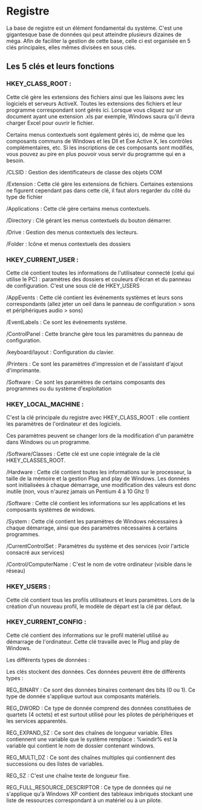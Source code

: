 # Registre

La base de registre est un élément fondamental du système. C'est une gigantesque base de données qui peut atteindre plusieurs dizaines de méga. Afin de faciliter la gestion de cette base, celle ci est organisée en 5 clés principales, elles mêmes divisées en sous clés.

## Les 5 clés et leurs fonctions

### HKEY_CLASS_ROOT :

Cette clé gère les extensions des fichiers ainsi que les liaisons avec les logiciels et serveurs ActiveX. Toutes les extensions des fichiers et leur programme correspondant sont gérés ici. Lorsque vous cliquez sur un document ayant une extension .xls par exemple, Windows saura qu'il devra charger Excel pour ouvrir le fichier.

Certains menus contextuels sont également gérés ici, de même que les composants communs de Windows et les Dll et Exe Active X, les contrôles complémentaires, etc. Si les inscriptions de ces composants sont modifiés, vous pouvez au pire en plus pouvoir vous servir du programme qui en a besoin.

/CLSID : Gestion des identificateurs de classe des objets COM

/Extension : Cette clé gère les extensions de fichiers. Certaines extensions ne figurent cependant pas dans cette clé, il faut alors regarder du côté du type de fichier

/Applications : Cette clé gère certains menus contextuels.

/Directory : Clé gérant les menus contextuels du bouton démarrer.

/Drive : Gestion des menus contextuels des lecteurs.

/Folder : Icône et menus contextuels des dossiers

### HKEY_CURRENT_USER :

Cette clé contient toutes les informations de l'utilisateur connecté (celui qui utilise le PC) : paramètres des dossiers et couleurs d'écran et du panneau de configuration. C'est une sous clé de HKEY_USERS

/AppEvents : Cette clé contient les événements systèmes et leurs sons correspondants (allez jeter un oeil dans le panneau de configuration > sons et périphériques audio > sons)

/EventLabels : Ce sont les événements système.

/ControlPanel : Cette branche gère tous les paramètres du panneau de configuration.

/keyboard/layout : Configuration du clavier.

/Printers : Ce sont les paramètres d'impression et de l'assistant d'ajout d'imprimante.

/Software : Ce sont les paramètres de certains composants des programmes ou du système d'exploitation

### HKEY_LOCAL_MACHINE :

C'est la clé principale du registre avec HKEY_CLASS_ROOT : elle contient les paramètres de l'ordinateur et des logiciels.

Ces paramètres peuvent se changer lors de la modification d'un paramètre dans Windows ou un programme.

/Software/Classes : Cette clé est une copie intégrale de la clé HKEY_CLASSES_ROOT.

/Hardware : Cette clé contient toutes les informations sur le processeur, la taille de la mémoire et la gestion Plug and play de Windows. Les données sont initialisées à chaque démarrage, une modification des valeurs est donc inutile (non, vous n'aurez jamais un Pentium 4 à 10 Ghz !)

/Software : Cette clé contient les informations sur les applications et les composants systèmes de windows.

/System : Cette clé contient les paramètres de Windows nécessaires à chaque démarrage, ainsi que des paramètres nécessaires à certains programmes.

/CurrentControlSet : Paramètres du système et des services (voir l'article consacré aux services)

/Control/ComputerName : C'est le nom de votre ordinateur (visible dans le réseau)

### HKEY_USERS :

Cette clé contient tous les profils utilisateurs et leurs paramètres. Lors de la création d'un nouveau profil, le modèle de départ est la clé par défaut.

### HKEY_CURRENT_CONFIG :

Cette clé contient des informations sur le profil matériel utilisé au démarrage de l'ordinateur. Cette clé travaille avec le Plug and play de Windows.

Les différents types de données :

Les clés stockent des données. Ces données peuvent être de différents types :

REG_BINARY : Ce sont des données binaires contenant des bits (0 ou 1). Ce type de donnée s'applique surtout aux composants matériels.

REG_DWORD : Ce type de donnée comprend des données constituées de quartets (4 octets) et est surtout utilisé pour les pilotes de périphériques et les services apparentés.

REG_EXPAND_SZ : Ce sont des chaînes de longueur variable. Elles contiennent une variable que le système remplace : %windir% est la variable qui contient le nom de dossier contenant windows.

REG_MULTI_DZ : Ce sont des chaînes multiples qui contiennent des successions ou des listes de variables.

REG_SZ : C'est une chaîne texte de longueur fixe.

REG_FULL_RESOURCE_DESCRIPTOR : Ce type de données qui ne s'applique qu'à Windows XP contient des tableaux imbriqués stockant une liste de ressources correspondant à un matériel ou à un pilote.

